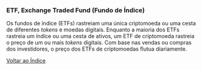 ### ETF, Exchange Traded Fund (Fundo de Índice)

Os fundos de índice (ETFs) rastreiam uma única criptomoeda ou uma cesta de diferentes _tokens_ e moedas digitais. Enquanto a maioria dos ETFs rastreia um índice ou uma cesta de ativos, um ETF de criptomoeda rastreia o preço de um ou mais _tokens_ digitais. Com base nas vendas ou compras dos investidores, o preço dos ETFs de criptomoedas flutua diariamente.

[Voltar ao Índice](../)